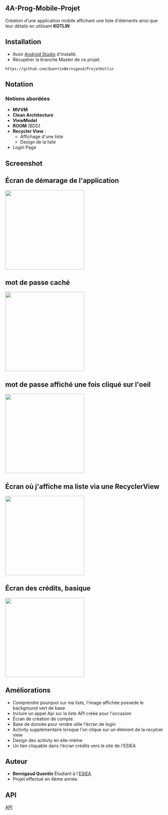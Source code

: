 ## 4A-Prog-Mobile-Projet

Création d'une application mobile affichant une liste d'éléments ainsi que leur détails en utilisant **KOTLIN**

## Installation

* Avoir [Android Studio](https://developer.android.com/studio) d'installé.
* Récupérer la branche Master de ce projet.  
```
https://github.com/QuentinBernigaud/ProjetKotlin
```

## Notation

### Notions abordées 

* **MVVM**
* **Clean Architecture**
* **ViewModel**
* **ROOM** (BDD)
* **Recycler View** :
  - Affichage d'une liste
  - Design de la liste
* Login Page

## Screenshot 

Écran de démarage de l'application
---
<img src="images/Main.png" width="250">



mot de passe caché 
---
<img src="images/MainLog.png" width="250">



mot de passe affiché une fois cliqué sur l'oeil
---
<img src="images/MainLogMdp.png" width="250">



Écran où j'affiche ma liste via une RecyclerView
---
<img src="images/Liste.png" width="250">



Écran des crédits, basique
---
<img src="images/Credits.png" width="250">




## Améliorations

* Comprendre pourquoi sur ma liste, l'image affichée possède le background vert de base
* Inclure un appel Api sur la liste API créée pour l'occasion
* Écran de création de compte
* Base de donnée pour rendre utile l'écran de login
* Activity supplémentaire lorsque l'on clique sur un élément de la recylcer view
* Design des acitivty en elle-même
* Un lien cliquable dans l'écran crédits vers le site de l'ESIEA


## Auteur

* **Bernigaud Quentin** Étudiant à l'[ESIEA](https://www.esiea.fr) 
* Projet effectué en 4ème année.

## API

[API](https://github.com/QuentinBernigaud/ProjetKotlin/blob/features/PokemonList.json)
